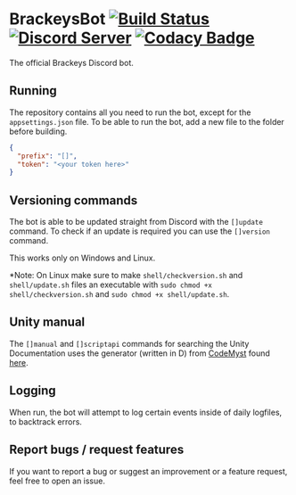 # BrackeysBot [![Build Status](https://travis-ci.com/YilianSource/brackeys-bot.svg?branch=master)](https://travis-ci.com/YilianSource/brackeys-bot) [![Discord Server](https://discordapp.com/api/guilds/243005537342586880/widget.png)](https://discord.gg/brackeys) [![Codacy Badge](https://api.codacy.com/project/badge/Grade/3d07c5e9ff454e998a4d5da4c591465b)](https://www.codacy.com/app/YilianSource/brackeys-bot?utm_source=github.com&amp;utm_medium=referral&amp;utm_content=YilianSource/brackeys-bot&amp;utm_campaign=Badge_Grade)

The official Brackeys Discord bot.

## Running

The repository contains all you need to run the bot, except for the `appsettings.json` file.
To be able to run the bot, add a new file to the folder before building.

```json
{
  "prefix": "[]",
  "token": "<your token here>"
}
```

## Versioning commands

The bot is able to be updated straight from Discord with the `[]update` command. To check if an update is required you can use the `[]version` command.

This works only on Windows and Linux.

*Note: On Linux make sure to make `shell/checkversion.sh` and `shell/update.sh` files an executable with `sudo chmod +x shell/checkversion.sh` and `sudo chmod +x shell/update.sh`.

## Unity manual

The `[]manual` and `[]scriptapi` commands for searching the Unity Documentation uses the generator (written in D) from [CodeMyst](https://github.com/CodeMyst) found [here](https://github.com/CodeMyst/UnityDocumentationGenerator).

## Logging

When run, the bot will attempt to log certain events inside of daily logfiles, to backtrack errors.

## Report bugs / request features

If you want to report a bug or suggest an improvement or a feature request, feel free to open an issue.
